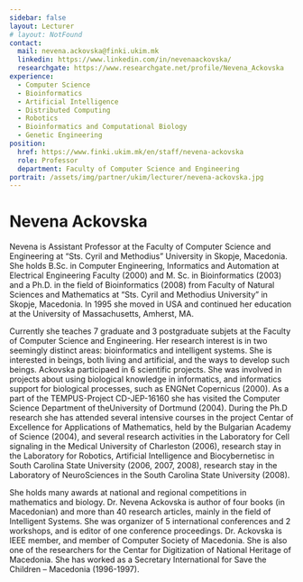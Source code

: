 ```yaml
---
sidebar: false
layout: Lecturer
# layout: NotFound
contact:
  mail: nevena.ackovska@finki.ukim.mk
  linkedin: https://www.linkedin.com/in/nevenaackovska/
  researchgate: https://www.researchgate.net/profile/Nevena_Ackovska
experience:
  - Computer Science
  - Bioinformatics
  - Artificial Intelligence
  - Distributed Computing
  - Robotics
  - Bioinformatics and Computational Biology
  - Genetic Engineering
position:
  href: https://www.finki.ukim.mk/en/staff/nevena-ackovska
  role: Professor
  department: Faculty of Computer Science and Engineering
portrait: /assets/img/partner/ukim/lecturer/nevena-ackovska.jpg
---
```


# Nevena Ackovska

Nevena is Assistant Professor at the Faculty of Computer Science and Engineering at “Sts. Cyril and Methodius” University in Skopje, Macedonia.
She holds B.Sc. in Computer Engineering, Informatics and Automation at Electrical Engineering Faculty (2000) and M. Sc. in Bioinformatics (2003) and a Ph.D. in the field of Bioinformatics (2008) from Faculty of Natural Sciences and Mathematics at “Sts. Cyril and Methodius University” in Skopje, Macedonia.
In 1995 she moved in USA and continued her education at the University of Massachusetts, Amherst, MA.

<!-- more -->

Currently she teaches 7 graduate and 3 postgraduate subjets at the Faculty of Computer Science and Engineering.
Her research interest is in two seemingly distinct areas: bioinformatics and intelligent systems.
She is interested in beings, both living and artificial, and the ways to develop such beings.
Ackovska participaed in 6 scientific projects.
She was involved in projects about using biological knowledge in informatics, and informatics support for biological processes, such as ENGNet Copernicus (2000).
As a part of the TEMPUS-Project CD-JEP-16160 she has visited the Computer Science Department of theUniversity of Dortmund (2004).
During the Ph.D research she has attended several intensive courses in the project Centar of Excellence for Applications of Mathematics, held by the Bulgarian Academy of Science (2004), and several research activities in the Laboratory for Cell signaling in the Medical University of Charleston (2006), research stay in the Laboratory for Robotics, Artificial Intelligence and Biocybernetisc in South Carolina State University (2006, 2007, 2008), research stay in the Laboratory of NeuroSciences in the South Carolina State University (2008).

She holds many awards at national and regional competitions in mathematics and biology.
Dr. Nevena Ackovska is author of four books (in Macedonian) and more than 40 research articles, mainly in the field of Intelligent Systems.
She was organizer of 5 international conferences and 2 workshops, and is editor of one conference proceedings.
Dr. Ackovska is IEEE member, and member of Computer Society of Macedonia.
She is also one of the researchers for the Centar for Digitization of National Heritage of Macedonia.
She has worked as a Secretary International for Save the Children – Macedonia (1996-1997).
